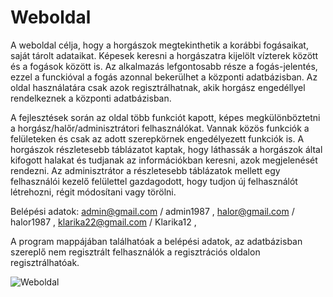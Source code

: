 # Weboldal

A weboldal célja, hogy a horgászok megtekinthetik a korábbi fogásaikat, saját tárolt adataikat.
Képesek keresni a horgászatra kijelölt vízterek között és a fogások között is. 
Az alkalmazás lefgontosabb része a fogás-jelentés, ezzel a funckióval a fogás azonnal bekerülhet a központi adatbázisban.
Az oldal használatára csak azok regisztrálhatnak, akik horgász engedéllyel rendelkeznek a központi adatbázisban.

A fejlesztések során az oldal több funkciót kapott, képes megkülönböztetni a horgász/halőr/adminisztrátori felhasználókat.
Vannak közös funkciók a felületeken és csak az adott szerepkörnek engedélyezett funkciók is. A horgászok részletesebb táblázatot kaptak, hogy láthassák
a horgászok által kifogott halakat és tudjanak az információkban keresni, azok megjelenését rendezni.
Az adminisztrátor a részletesebb táblázatok mellett egy felhasználói kezelő felülettel gazdagodott, hogy tudjon új felhasználót
létrehozni, régit módosítani vagy törölni.

Belépési adatok:
admin@gmail.com / admin1987 , 
halor@gmail.com / halor1987 , 
klarika22@gmail.com / Klarika12 , 

A program mappájában találhatóak a belépési adatok, az adatbázisban szereplő nem regisztrált felhasználók a regisztrációs oldalon regisztrálhatóak.


![Weboldal](https://user-images.githubusercontent.com/77957099/162174364-66f41594-c18c-40b9-86bd-5b36aafb7320.jpg)
